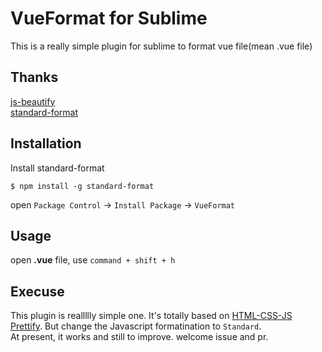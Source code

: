 # VueFormat for Sublime
This is a really simple plugin for sublime to format vue file(mean .vue file)

## Thanks

[js-beautify](https://github.com/beautify-web/js-beautify)  
[standard-format](https://github.com/maxogden/standard-format)

## Installation

Install standard-format

```
$ npm install -g standard-format
```

open `Package Control` -> `Install Package` -> `VueFormat`

## Usage

open __.vue__ file, use `command + shift + h`

## Execuse

This plugin is reallllly simple one. It's totally based on [HTML-CSS-JS Prettify](https://github.com/victorporof/Sublime-HTMLPrettify). But change the Javascript formatination to `Standard`.  
At present, it works and still to improve.
welcome issue and pr.
